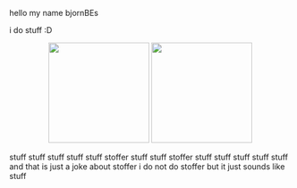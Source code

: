 hello my name bjornBEs

i do stuff :D

<p align="center"><img height="180em" src="https://github-readme-stats.vercel.app/api?username=bjornBEs&show_icons=true&count_private=true&theme=dark&include_all_commits=true&bg_color=1a1c1f&hide_border=true"/>
<img height="180em" src="https://github-readme-stats.vercel.app/api/top-langs/?username=bjornBEs&layout=compact&langs_count=7&theme=dark&bg_color=1a1c1f&hide_border=true"/></p>

stuff stuff stuff stuff stuff stoffer stuff stuff stoffer stuff stuff stuff stuff stuff
and that is just a joke about stoffer i do not do stoffer but it just sounds like stuff
